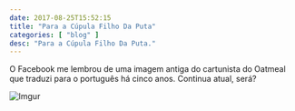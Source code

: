 ```yaml
---
date: 2017-08-25T15:52:15
title: "Para a Cúpula Filho Da Puta"
categories: [ "blog" ]
desc: "Para a Cúpula Filho Da Puta."
---
```

O Facebook me lembrou de uma imagem antiga do cartunista do Oatmeal que traduzi para o português há cinco anos. Continua atual, será?

![Imgur](http://i.imgur.com/5IJu6sa.jpg)

